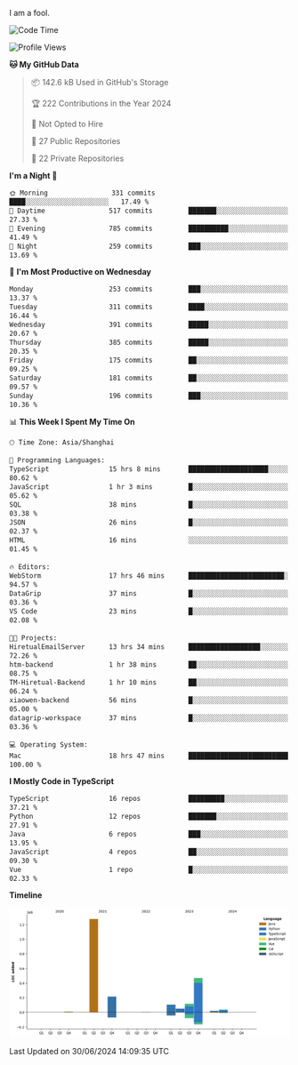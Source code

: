 I am a fool.

<!--START_SECTION:waka-->
![Code Time](http://img.shields.io/badge/Code%20Time-1%2C523%20hrs%2037%20mins-blue)

![Profile Views](http://img.shields.io/badge/Profile%20Views-0-blue)

**🐱 My GitHub Data** 

> 📦 142.6 kB Used in GitHub's Storage 
 > 
> 🏆 222 Contributions in the Year 2024
 > 
> 🚫 Not Opted to Hire
 > 
> 📜 27 Public Repositories 
 > 
> 🔑 22 Private Repositories 
 > 
**I'm a Night 🦉** 

```text
🌞 Morning                331 commits         ████░░░░░░░░░░░░░░░░░░░░░   17.49 % 
🌆 Daytime                517 commits         ███████░░░░░░░░░░░░░░░░░░   27.33 % 
🌃 Evening                785 commits         ██████████░░░░░░░░░░░░░░░   41.49 % 
🌙 Night                  259 commits         ███░░░░░░░░░░░░░░░░░░░░░░   13.69 % 
```
📅 **I'm Most Productive on Wednesday** 

```text
Monday                   253 commits         ███░░░░░░░░░░░░░░░░░░░░░░   13.37 % 
Tuesday                  311 commits         ████░░░░░░░░░░░░░░░░░░░░░   16.44 % 
Wednesday                391 commits         █████░░░░░░░░░░░░░░░░░░░░   20.67 % 
Thursday                 385 commits         █████░░░░░░░░░░░░░░░░░░░░   20.35 % 
Friday                   175 commits         ██░░░░░░░░░░░░░░░░░░░░░░░   09.25 % 
Saturday                 181 commits         ██░░░░░░░░░░░░░░░░░░░░░░░   09.57 % 
Sunday                   196 commits         ███░░░░░░░░░░░░░░░░░░░░░░   10.36 % 
```


📊 **This Week I Spent My Time On** 

```text
🕑︎ Time Zone: Asia/Shanghai

💬 Programming Languages: 
TypeScript               15 hrs 8 mins       ████████████████████░░░░░   80.62 % 
JavaScript               1 hr 3 mins         █░░░░░░░░░░░░░░░░░░░░░░░░   05.62 % 
SQL                      38 mins             █░░░░░░░░░░░░░░░░░░░░░░░░   03.38 % 
JSON                     26 mins             █░░░░░░░░░░░░░░░░░░░░░░░░   02.37 % 
HTML                     16 mins             ░░░░░░░░░░░░░░░░░░░░░░░░░   01.45 % 

🔥 Editors: 
WebStorm                 17 hrs 46 mins      ████████████████████████░   94.57 % 
DataGrip                 37 mins             █░░░░░░░░░░░░░░░░░░░░░░░░   03.36 % 
VS Code                  23 mins             █░░░░░░░░░░░░░░░░░░░░░░░░   02.08 % 

🐱‍💻 Projects: 
HiretualEmailServer      13 hrs 34 mins      ██████████████████░░░░░░░   72.26 % 
htm-backend              1 hr 38 mins        ██░░░░░░░░░░░░░░░░░░░░░░░   08.75 % 
TM-Hiretual-Backend      1 hr 10 mins        ██░░░░░░░░░░░░░░░░░░░░░░░   06.24 % 
xiaowen-backend          56 mins             █░░░░░░░░░░░░░░░░░░░░░░░░   05.00 % 
datagrip-workspace       37 mins             █░░░░░░░░░░░░░░░░░░░░░░░░   03.36 % 

💻 Operating System: 
Mac                      18 hrs 47 mins      █████████████████████████   100.00 % 
```

**I Mostly Code in TypeScript** 

```text
TypeScript               16 repos            █████████░░░░░░░░░░░░░░░░   37.21 % 
Python                   12 repos            ███████░░░░░░░░░░░░░░░░░░   27.91 % 
Java                     6 repos             ███░░░░░░░░░░░░░░░░░░░░░░   13.95 % 
JavaScript               4 repos             ██░░░░░░░░░░░░░░░░░░░░░░░   09.30 % 
Vue                      1 repo              █░░░░░░░░░░░░░░░░░░░░░░░░   02.33 % 
```



**Timeline**

![Lines of Code chart](https://raw.githubusercontent.com/VeejaLiu/VeejaLiu/master/assets/bar_graph.png)


 Last Updated on 30/06/2024 14:09:35 UTC
<!--END_SECTION:waka-->
